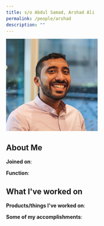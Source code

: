 ```yaml
---
title: s/o Abdul Samad, Arshad Ali
permalink: /people/arshad
description: ""
---
```


<img src="/images/headshots/arshad.jpg" title="s/o Abdul Samad, Arshad Ali" alt="s/o Abdul Samad, Arshad Ali" style="width:50%;margin-left:0">

## About Me

**Joined on**: 

**Function**: 

## What I've worked on

**Products/things I've worked on**:


**Some of my accomplishments**:

